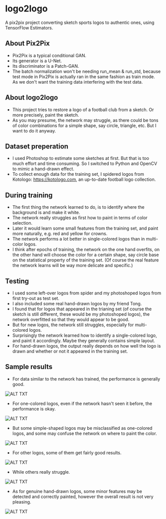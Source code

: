 # logo2logo
A pix2pix project converting sketch sports logos to authentic ones, using TensorFlow Estimators.
## About Pix2Pix
+ Pix2Pix is a typical conditional GAN.
+ Its generator is a U-Net.
+ Its discriminator is a Patch-GAN.
+ The batch normalization won't be needing run_mean & run_std, because test mode in Pix2Pix is actually ran in the same fashion as train mode. As we don't want the training data interfering with the test data.
## About logo2logo
+ This project tries to restore a logo of a football club from a sketch. Or more precisely, paint the sketch.
+ As you may presume, the network may struggle, as there could be tons of color combinations for a simple shape, say circle, triangle, etc. But I want to do it anyway.
## Dataset preperation
+ I used Photoshop to estimate some sketches at first. But that is too much effort and time consuming. So I switched to Python and OpenCV to mimic a hand-drawn effect.
+ To collect enough data for the training set, I spidered logos from Kotologo: https://kotologo.com, an up-to-date football logo collection.
## During training
+ The first thing the network learned to do, is to identify where the background is and make it white.
+ The network really struggles as first how to paint in terms of color selection.
+ Later it would learn some small features from the training set, and paint more naturally, e.g. red and yellow for crowns.
+ The network performs a lot better in single-colored logos than in multi-color logos.
+ I think after epochs of training, the network on the one hand overfits, on the other hand will choose the color for a certain shape, say circle base on the statistical property of the training set. (Of course the real feature the network learns will be way more delicate and specific.)
## Testing
+ I used some left-over logos from spider and my photoshoped logos from first try-out as test set.
+ I also included some real hand-drawn logos by my friend Tong.
+ I found that for logos that appeared in the trianing set (of course the sketch is still different, these would be my photoshoped logos), the network overfitted so that they would appear to be good.
+ But for new logos, the network still struggles, especially for multi-colored logos.
+ Surprisingly the network learned how to identify a single-colored logo, and paint it accordingly. Maybe they generally contains simple layout.
+ For hand-drawn logos, the output really depends on how well the logo is drawn and whether or not it appeared in the training set.
## Sample results
+ For data similar to the network has trained, the performance is generally good.

![ALT TXT](./images/1.jpg)
+ For one-colored logos, even if the network hasn't seen it before, the performance is okay.

![ALT TXT](./images/2.jpg)
+ But some simple-shaped logos may be misclassified as one-colored logos, and some may confuse the network on where to paint the color.

![ALT TXT](./images/3.jpg)
+ For other logos, some of them get fairly good results.

![ALT TXT](./images/4.jpg)
+ While others really struggle.

![ALT TXT](./images/5.jpg)
+ As for genuine hand-drawn logos, some minor features may be detected and correctly painted, however the overall result is not very pleasing.

![ALT TXT](./images/6.jpg)
